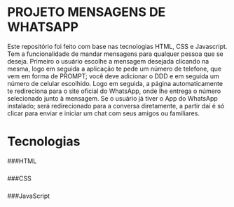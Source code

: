 # PROJETO MENSAGENS DE WHATSAPP

   Este repositório foi feito com base nas tecnologias HTML, CSS e Javascript. Tem a funcionalidade de mandar mensagens para qualquer pessoa que se deseja.
   Primeiro o usuário escolhe a mensagem desejada clicando na mesma, logo em seguida a aplicação te pede um número de telefone, que vem em forma de PROMPT; você deve adicionar o DDD e em seguida um número de celular escolhido.
  Logo em seguida, a página automaticamente te redireciona para o site oficial do WhatsApp, onde lhe entrega o número selecionado junto à mensagem.
    Se o usuário já tiver o App do WhatsApp instalado; será redirecionado para a conversa diretamente, a partir daí é só clicar para enviar e iniciar um chat com seus amigos ou familiares.
  
  # Tecnologias
  
  ###HTML
  ###
  ###CSS
  ###
  ###JavaScript
  
  
  
  
  
